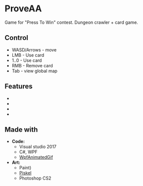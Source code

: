 # ProveAA
Game for "Press To Win" contest. Dungeon crawler + card game.

## Control
 * WASD/Arrows - move
 * LMB - Use card
 * 1..0 - Use card
 * RMB - Remove card
 * Tab - view global map
 
## Features
 * 
 * 
 * 
 * 
 
## Made with
 * **Code:**
	* Visual studio 2017
	* C#, WPF
	* [WpfAnimatedGif](https://github.com/XamlAnimatedGif/WpfAnimatedGif)
 * **Art:**
	* Paint)
	* [Piskel](https://github.com/piskelapp/piskel)
	* Photoshop CS2